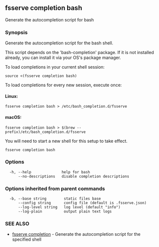 ## fsserve completion bash

Generate the autocompletion script for bash

### Synopsis

Generate the autocompletion script for the bash shell.

This script depends on the 'bash-completion' package.
If it is not installed already, you can install it via your OS's package manager.

To load completions in your current shell session:

	source <(fsserve completion bash)

To load completions for every new session, execute once:

#### Linux:

	fsserve completion bash > /etc/bash_completion.d/fsserve

#### macOS:

	fsserve completion bash > $(brew --prefix)/etc/bash_completion.d/fsserve

You will need to start a new shell for this setup to take effect.


```
fsserve completion bash
```

### Options

```
  -h, --help              help for bash
      --no-descriptions   disable completion descriptions
```

### Options inherited from parent commands

```
  -b, --base string        static files base
      --config string      config file (default is .fsserve.json)
      --log-level string   log level (default "info")
      --log-plain          output plain text logs
```

### SEE ALSO

* [fsserve completion](fsserve_completion.md)	 - Generate the autocompletion script for the specified shell


